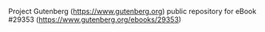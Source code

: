Project Gutenberg (https://www.gutenberg.org) public repository for eBook #29353 (https://www.gutenberg.org/ebooks/29353)
